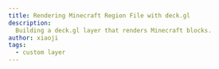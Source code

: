 ```yaml
---
title: Rendering Minecraft Region File with deck.gl
description: 
  Building a deck.gl layer that renders Minecraft blocks.
author: xiaoji
tags:
  - custom layer
---
```

